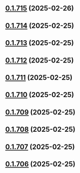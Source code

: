 ## [0.1.715](https://github.com/binary-braids/terraform-oracle/compare/v0.1.714...v0.1.715) (2025-02-26)



## [0.1.714](https://github.com/binary-braids/terraform-oracle/compare/v0.1.713...v0.1.714) (2025-02-25)



## [0.1.713](https://github.com/binary-braids/terraform-oracle/compare/v0.1.712...v0.1.713) (2025-02-25)



## [0.1.712](https://github.com/binary-braids/terraform-oracle/compare/v0.1.711...v0.1.712) (2025-02-25)



## [0.1.711](https://github.com/binary-braids/terraform-oracle/compare/v0.1.710...v0.1.711) (2025-02-25)



## [0.1.710](https://github.com/binary-braids/terraform-oracle/compare/v0.1.709...v0.1.710) (2025-02-25)



## [0.1.709](https://github.com/binary-braids/terraform-oracle/compare/v0.1.708...v0.1.709) (2025-02-25)



## [0.1.708](https://github.com/binary-braids/terraform-oracle/compare/v0.1.707...v0.1.708) (2025-02-25)



## [0.1.707](https://github.com/binary-braids/terraform-oracle/compare/v0.1.706...v0.1.707) (2025-02-25)



## [0.1.706](https://github.com/binary-braids/terraform-oracle/compare/v0.1.705...v0.1.706) (2025-02-25)



